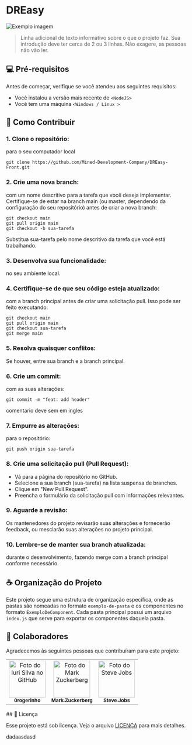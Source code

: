 # DREasy

<img src="imagem.png" alt="Exemplo imagem">

> Linha adicional de texto informativo sobre o que o projeto faz. Sua introdução deve ter cerca de 2 ou 3 linhas. Não exagere, as pessoas não vão ler.

## 💻 Pré-requisitos

Antes de começar, verifique se você atendeu aos seguintes requisitos:

- Você instalou a versão mais recente de `<NodeJS>`
- Você tem uma máquina `<Windows / Linux >`

## 🚀 Como Contribuir <DREasy>

### 1. Clone o repositório:

para o seu computador local

```
git clone https://github.com/Mined-Development-Company/DREasy-Front.git
```

### 2. Crie uma nova branch:

com um nome descritivo para a tarefa que você deseja implementar. Certifique-se de estar na branch main (ou master, dependendo da configuração do seu repositório) antes de criar a nova branch:

```
git checkout main
git pull origin main
git checkout -b sua-tarefa
```

Substitua sua-tarefa pelo nome descritivo da tarefa que você está trabalhando.

### 3. Desenvolva sua funcionalidade:

no seu ambiente local.

### 4. Certifique-se de que seu código esteja atualizado:

com a branch principal antes de criar uma solicitação pull. Isso pode ser feito executando:

```
git checkout main
git pull origin main
git checkout sua-tarefa
git merge main
```

### 5. Resolva quaisquer conflitos:

Se houver, entre sua branch e a branch principal.

### 6. Crie um commit:

com as suas alterações:

```
git commit -m "feat: add header"
```

comentario deve sem em ingles

### 7. Empurre as alterações:

para o repositório:

```
git push origin sua-tarefa
```

### 8. Crie uma solicitação pull (Pull Request):

- Vá para a página do repositório no GitHub.
- Selecione a sua branch (sua-tarefa) na lista suspensa de branches.
- Clique em "New Pull Request".
- Preencha o formulário da solicitação pull com informações relevantes.

### 9. Aguarde a revisão:

Os mantenedores do projeto revisarão suas alterações e fornecerão feedback, ou mesclarão suas alterações no projeto principal.

### 10. Lembre-se de manter sua branch atualizada:

durante o desenvolvimento, fazendo merge com a branch principal conforme necessário.

## ☕ Organização do Projeto

Este projeto segue uma estrutura de organização específica, onde as pastas são nomeadas no formato `exemplo-de-pasta` e os componentes no formato `ExemploDeComponent`. Cada pasta principal possui um arquivo `index.js` que serve para exportar os componentes daquela pasta.

## 🤝 Colaboradores

Agradecemos às seguintes pessoas que contribuíram para este projeto:

<table>
  <tr>
    <td align="center">
      <a href="#">
        <img src="https://avatars3.githubusercontent.com/u/31936044" width="100px;" alt="Foto do Iuri Silva no GitHub"/><br>
        <sub>
          <b>0rogerinho</b>
        </sub>
      </a>
    </td>
    <td align="center">
      <a href="#">
        <img src="https://s2.glbimg.com/FUcw2usZfSTL6yCCGj3L3v3SpJ8=/smart/e.glbimg.com/og/ed/f/original/2019/04/25/zuckerberg_podcast.jpg" width="100px;" alt="Foto do Mark Zuckerberg"/><br>
        <sub>
          <b>Mark Zuckerberg</b>
        </sub>
      </a>
    </td>
    <td align="center">
      <a href="#">
        <img src="https://miro.medium.com/max/360/0*1SkS3mSorArvY9kS.jpg" width="100px;" alt="Foto do Steve Jobs"/><br>
        <sub>
          <b>Steve Jobs</b>
        </sub>
      </a>
    </td>
  </tr>
</table>
## 📝 Licença

Esse projeto está sob licença. Veja o arquivo [LICENÇA](LICENSE.md) para mais detalhes.

dadaasdasd
